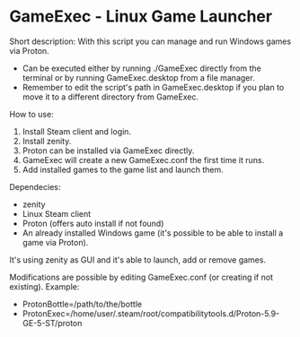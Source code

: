 # GameExec - Linux Game Launcher

Short description:
With this script you can manage and run Windows games via Proton.
- Can be executed either by running ./GameExec directly from the terminal or by running GameExec.desktop from a file manager.
- Remember to edit the script's path in GameExec.desktop if you plan to move it to a different directory from GameExec.

How to use:
1) Install Steam client and login.
2) Install zenity.
3) Proton can be installed via GameExec directly.
4) GameExec will create a new GameExec.conf the first time it runs.
5) Add installed games to the game list and launch them.

Dependecies:
- zenity
- Linux Steam client
- Proton (offers auto install if not found)
- An already installed Windows game (it's possible to be able to install a game via Proton).

It's using zenity as GUI and it's able to launch, add or remove games.

Modifications are possible by editing GameExec.conf (or creating if not existing).
Example:
- ProtonBottle=/path/to/the/bottle
- ProtonExec=/home/user/.steam/root/compatibilitytools.d/Proton-5.9-GE-5-ST/proton
